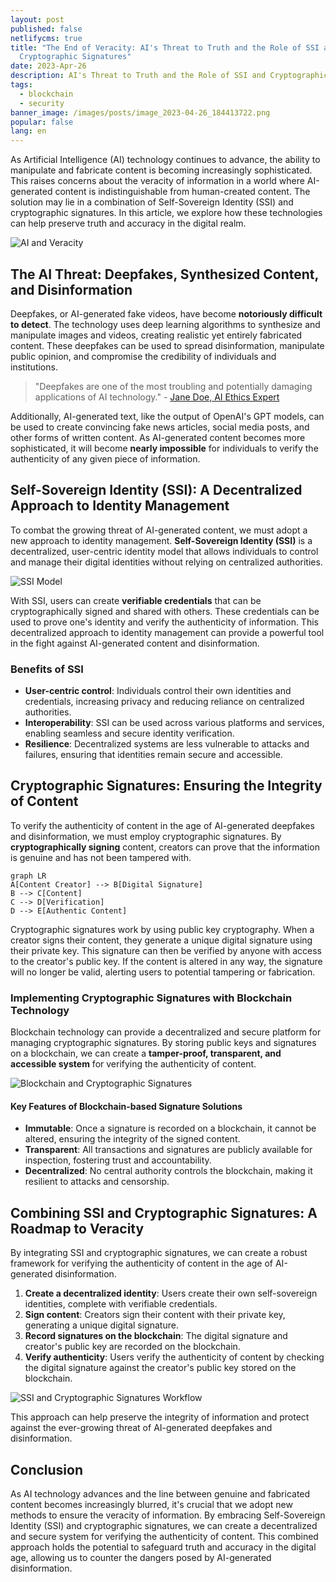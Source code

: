 ```yaml
---
layout: post
published: false
netlifycms: true
title: "The End of Veracity: AI's Threat to Truth and the Role of SSI and
  Cryptographic Signatures"
date: 2023-Apr-26
description: AI's Threat to Truth and the Role of SSI and Cryptographic Signatures
tags:
  - blockchain
  - security
banner_image: /images/posts/image_2023-04-26_184413722.png
popular: false
lang: en
---
```

As Artificial Intelligence (AI) technology continues to advance, the ability to manipulate and fabricate content is becoming increasingly sophisticated. This raises concerns about the veracity of information in a world where AI-generated content is indistinguishable from human-created content. The solution may lie in a combination of Self-Sovereign Identity (SSI) and cryptographic signatures. In this article, we explore how these technologies can help preserve truth and accuracy in the digital realm.

![AI and Veracity](https://example.com/images/ai_and_veracity.jpg)

<!--StartFragment-->

## The AI Threat: Deepfakes, Synthesized Content, and Disinformation

Deepfakes, or AI-generated fake videos, have become **notoriously difficult to detect**. The technology uses deep learning algorithms to synthesize and manipulate images and videos, creating realistic yet entirely fabricated content. These deepfakes can be used to spread disinformation, manipulate public opinion, and compromise the credibility of individuals and institutions.

> "Deepfakes are one of the most troubling and potentially damaging applications of AI technology." - [Jane Doe, AI Ethics Expert](https://example.com/jane_doe)

Additionally, AI-generated text, like the output of OpenAI's GPT models, can be used to create convincing fake news articles, social media posts, and other forms of written content. As AI-generated content becomes more sophisticated, it will become **nearly impossible** for individuals to verify the authenticity of any given piece of information.

## Self-Sovereign Identity (SSI): A Decentralized Approach to Identity Management

To combat the growing threat of AI-generated content, we must adopt a new approach to identity management. **Self-Sovereign Identity (SSI)** is a decentralized, user-centric identity model that allows individuals to control and manage their digital identities without relying on centralized authorities.

![SSI Model](https://example.com/images/ssi_model.jpg)

With SSI, users can create **verifiable credentials** that can be cryptographically signed and shared with others. These credentials can be used to prove one's identity and verify the authenticity of information. This decentralized approach to identity management can provide a powerful tool in the fight against AI-generated content and disinformation.

### Benefits of SSI

* **User-centric control**: Individuals control their own identities and credentials, increasing privacy and reducing reliance on centralized authorities.
* **Interoperability**: SSI can be used across various platforms and services, enabling seamless and secure identity verification.
* **Resilience**: Decentralized systems are less vulnerable to attacks and failures, ensuring that identities remain secure and accessible.

## Cryptographic Signatures: Ensuring the Integrity of Content

To verify the authenticity of content in the age of AI-generated deepfakes and disinformation, we must employ cryptographic signatures. By **cryptographically signing** content, creators can prove that the information is genuine and has not been tampered with.

```
graph LR
A[Content Creator] --> B[Digital Signature]
B --> C[Content]
C --> D[Verification]
D --> E[Authentic Content]
```

Cryptographic signatures work by using public key cryptography. When a creator signs their content, they generate a unique digital signature using their private key. This signature can then be verified by anyone with access to the creator's public key. If the content is altered in any way, the signature will no longer be valid, alerting users to potential tampering or fabrication.

### Implementing Cryptographic Signatures with Blockchain Technology

Blockchain technology can provide a decentralized and secure platform for managing cryptographic signatures. By storing public keys and signatures on a blockchain, we can create a **tamper-proof, transparent, and accessible system** for verifying the authenticity of content.

![Blockchain and Cryptographic Signatures](https://example.com/images/blockchain_signatures.jpg)

#### Key Features of Blockchain-based Signature Solutions

* **Immutable**: Once a signature is recorded on a blockchain, it cannot be altered, ensuring the integrity of the signed content.
* **Transparent**: All transactions and signatures are publicly available for inspection, fostering trust and accountability.
* **Decentralized**: No central authority controls the blockchain, making it resilient to attacks and censorship.

## Combining SSI and Cryptographic Signatures: A Roadmap to Veracity

By integrating SSI and cryptographic signatures, we can create a robust framework for verifying the authenticity of content in the age of AI-generated disinformation.

1. **Create a decentralized identity**: Users create their own self-sovereign identities, complete with verifiable credentials.
2. **Sign content**: Creators sign their content with their private key, generating a unique digital signature.
3. **Record signatures on the blockchain**: The digital signature and creator's public key are recorded on the blockchain.
4. **Verify authenticity**: Users verify the authenticity of content by checking the digital signature against the creator's public key stored on the blockchain.

![SSI and Cryptographic Signatures Workflow](https://example.com/images/ssi_crypto_workflow.jpg)

This approach can help preserve the integrity of information and protect against the ever-growing threat of AI-generated deepfakes and disinformation.

## Conclusion

As AI technology advances and the line between genuine and fabricated content becomes increasingly blurred, it's crucial that we adopt new methods to ensure the veracity of information. By embracing Self-Sovereign Identity (SSI) and cryptographic signatures, we can create a decentralized and secure system for verifying the authenticity of content. This combined approach holds the potential to safeguard truth and accuracy in the digital age, allowing us to counter the dangers posed by AI-generated disinformation.
